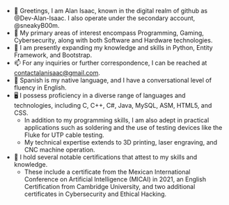 - 👋 Greetings, I am Alan Isaac, known in the digital realm of github as @Dev-Alan-Isaac. I also operate under the secondary account, @sneakyB00m.
- 👀 My primary areas of interest encompass Programming, Gaming, Cybersecurity, along with both Software and Hardware technologies.
- 🌱 I am presently expanding my knowledge and skills in Python, Entity Framework, and Bootstrap.
- 📫 For any inquiries or further correspondence, I can be reached at contactalanisaac@gmail.com.
- 🔣 Spanish is my native language, and I have a conversational level of fluency in English.
- 🖥️ I possess proficiency in a diverse range of languages and technologies, including C, C++, C#, Java, MySQL, ASM, HTML5, and CSS.
  - In addition to my programming skills, I am also adept in practical applications such as soldering and the use of testing devices like the Fluke for UTP cable testing.
  - My technical expertise extends to 3D printing, laser engraving, and CNC machine operation.
- 📜 I hold several notable certifications that attest to my skills and knowledge.
  - These include a certificate from the Mexican International Conference on Artificial Intelligence (MICAI) in 2021, an English Certification from Cambridge University, and two additional certificates in Cybersecurity and Ethical Hacking.
